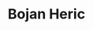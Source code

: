 ---
SICRIS: null
draft: false
fixName: bojan_heric
lab: null
labPos: null
location: R3.39 - Finančno računovodska služba
mailInfo: bojan.heric@fri.uni-lj.si
officeHours: null
profName: Bojan Heric
profTitle: Financial and Accounting Department
telephoneInfo: null
title: Bojan Heric
---
